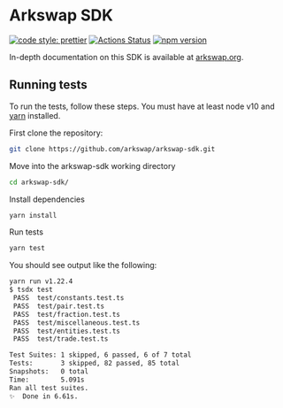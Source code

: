 # Arkswap SDK

[![code style: prettier](https://img.shields.io/badge/code_style-prettier-ff69b4.svg?style=flat-square)](https://github.com/prettier/prettier)
[![Actions Status](https://github.com/arkswap/arkswap-sdk/workflows/CI/badge.svg)](https://github.com/arkswap/arkswap-sdk)
[![npm version](https://img.shields.io/npm/v/@arkswap/sdk/latest.svg)](https://www.npmjs.com/package/@arkswap/sdk/v/latest)


In-depth documentation on this SDK is available at [arkswap.org](https://arkswap.org/docs).

## Running tests

To run the tests, follow these steps. You must have at least node v10 and [yarn](https://yarnpkg.com/) installed.

First clone the repository:

```sh
git clone https://github.com/arkswap/arkswap-sdk.git
```

Move into the arkswap-sdk working directory

```sh
cd arkswap-sdk/
```

Install dependencies

```sh
yarn install
```

Run tests

```sh
yarn test
```

You should see output like the following:

```sh
yarn run v1.22.4
$ tsdx test
 PASS  test/constants.test.ts
 PASS  test/pair.test.ts
 PASS  test/fraction.test.ts
 PASS  test/miscellaneous.test.ts
 PASS  test/entities.test.ts
 PASS  test/trade.test.ts

Test Suites: 1 skipped, 6 passed, 6 of 7 total
Tests:       3 skipped, 82 passed, 85 total
Snapshots:   0 total
Time:        5.091s
Ran all test suites.
✨  Done in 6.61s.
```

